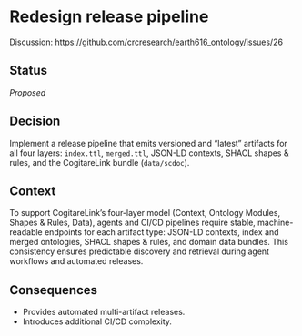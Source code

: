  # Redesign release pipeline

 Discussion: https://github.com/crcresearch/earth616_ontology/issues/26

 ## Status
 _Proposed_

 ## Decision
 Implement a release pipeline that emits versioned and “latest” artifacts for all four layers: `index.ttl`, `merged.ttl`, JSON-LD contexts, SHACL shapes & rules, and the CogitareLink bundle (`data/scdoc`).

 ## Context
To support CogitareLink’s four-layer model (Context, Ontology Modules, Shapes & Rules, Data), agents and CI/CD pipelines require stable, machine-readable endpoints for each artifact type: JSON-LD contexts, index and merged ontologies, SHACL shapes & rules, and domain data bundles. This consistency ensures predictable discovery and retrieval during agent workflows and automated releases.

 ## Consequences
 - Provides automated multi-artifact releases.
 - Introduces additional CI/CD complexity.